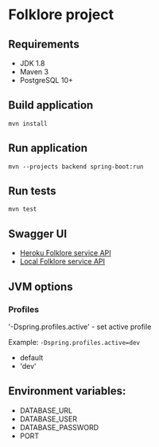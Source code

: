 # Folklore project

## Requirements

- JDK 1.8
- Maven 3
- PostgreSQL 10+

## Build application

`mvn install`

## Run application

`mvn --projects backend spring-boot:run`

## Run tests

`mvn test`

## Swagger UI

- [Heroku Folklore service API][1]
- [Local Folklore service API][2]

## JVM options

### Profiles

'-Dspring.profiles.active' - set active profile

Example:
`-Dspring.profiles.active=dev`

- default
- 'dev'

## Environment variables:

- DATABASE_URL
- DATABASE_USER
- DATABASE_PASSWORD
- PORT

[1]: https://rassafel-folklore-service.herokuapp.com/swagger-ui.html

[2]: http://localhost:8080/swagger-ui.html